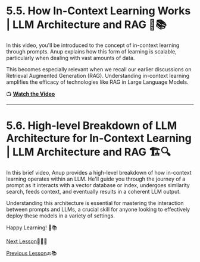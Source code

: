 # 5.5. How In-Context Learning Works | LLM Architecture and RAG 🧠📚

In this video, you'll be introduced to the concept of in-context learning through prompts. Anup explains how this form of learning is scalable, particularly when dealing with vast amounts of data. 

This becomes especially relevant when we recall our earlier discussions on Retrieval Augmented Generation (RAG). Understanding in-context learning amplifies the efficacy of technologies like RAG in Large Language Models.

📺 **[Watch the Video](https://youtu.be/OXZQBXBvOR4?t=284)**

---

# 5.6. High-level Breakdown of LLM Architecture for In-Context Learning | LLM Architecture and RAG 🏗️🔍

In this brief video, Anup provides a high-level breakdown of how in-context learning operates within an LLM. He'll guide you through the journey of a prompt as it interacts with a vector database or index, undergoes similarity search, feeds context, and eventually results in a coherent LLM output.

Understanding this architecture is essential for mastering the interaction between prompts and LLMs, a crucial skill for anyone looking to effectively deploy these models in a variety of settings.

Happy Learning! 🚀📚

[Next Lesson](../Level-5/LLM-Architecture-and-RAG-Part-4.md)📖👣🔜

[Previous Lesson](../Level-5/LLM-Architecture-and-RAG-Part-2.md)🔙📚
